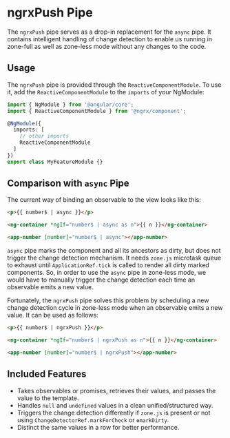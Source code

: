 # ngrxPush Pipe

The `ngrxPush` pipe serves as a drop-in replacement for the `async` pipe.
It contains intelligent handling of change detection to enable us
running in zone-full as well as zone-less mode without any changes to the code.

## Usage

The `ngrxPush` pipe is provided through the `ReactiveComponentModule`.
To use it, add the `ReactiveComponentModule` to the `imports` of your NgModule:

```typescript
import { NgModule } from '@angular/core';
import { ReactiveComponentModule } from '@ngrx/component';

@NgModule({
  imports: [
    // other imports
    ReactiveComponentModule
  ]
})
export class MyFeatureModule {}
```

## Comparison with `async` Pipe

The current way of binding an observable to the view looks like this:

```html
<p>{{ number$ | async }}</p>

<ng-container *ngIf="number$ | async as n">{{ n }}</ng-container>

<app-number [number]="number$ | async"></app-number>
```

`async` pipe marks the component and all its ancestors as dirty, but does not trigger the change detection mechanism.
It needs `zone.js` microtask queue to exhaust until `ApplicationRef.tick` is called to render all dirty marked components.
So, in order to use the `async` pipe in zone-less mode, we would have to manually trigger the change detection each time
an observable emits a new value.

Fortunately, the `ngrxPush` pipe solves this problem by scheduling a new change detection cycle in zone-less mode when
an observable emits a new value. It can be used as follows:

```html
<p>{{ number$ | ngrxPush }}</p>

<ng-container *ngIf="number$ | ngrxPush as n">{{ n }}</ng-container>

<app-number [number]="number$ | ngrxPush"></app-number>
```

## Included Features

- Takes observables or promises, retrieves their values, and passes the value to the template.
- Handles `null` and `undefined` values in a clean unified/structured way.
- Triggers the change detection differently if `zone.js` is present or not
  using `ChangeDetectorRef.markForCheck` or `ɵmarkDirty`.
- Distinct the same values in a row for better performance.
